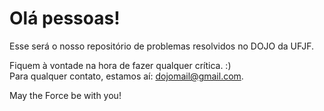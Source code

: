 # Olá pessoas! 

Esse será o nosso repositório de problemas resolvidos no DOJO da UFJF.

Fiquem à vontade na hora de fazer qualquer crítica. :) <br />
Para qualquer contato, estamos aí: <dojomail@gmail.com>. <br />

May the Force be with you! 
